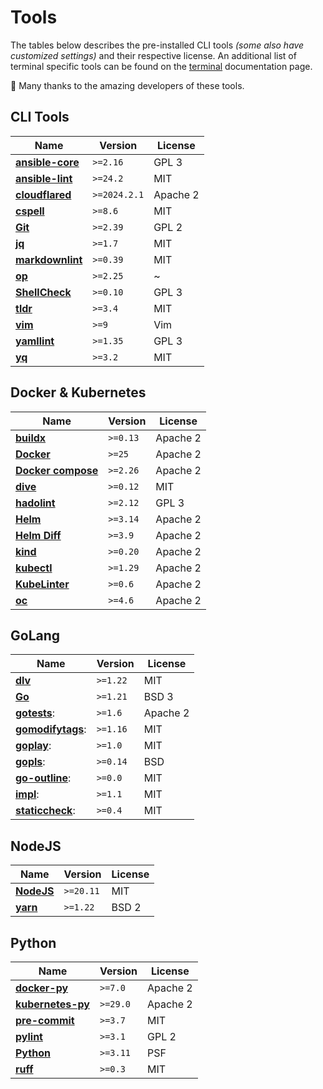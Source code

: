 # Tools

The tables below describes the pre-installed CLI tools
*(some also have customized settings)* and their respective license.
An additional list of terminal specific tools can be found on the
[terminal](/editor/terminal#licenses) documentation page.

👏 Many thanks to the amazing developers of these tools.

## CLI Tools

| Name                 | Version      | License  |
| -------------------- | ------------ | -------- |
| **[ansible-core][]** | `>=2.16`     | GPL 3    |
| **[ansible-lint][]** | `>=24.2`     | MIT      |
| **[cloudflared][]**  | `>=2024.2.1` | Apache 2 |
| **[cspell][]**       | `>=8.6`      | MIT      |
| **[Git][]**          | `>=2.39`     | GPL 2    |
| **[jq][]**           | `>=1.7`      | MIT      |
| **[markdownlint][]** | `>=0.39`     | MIT      |
| **[op][]**           | `>=2.25`     | ~        |
| **[ShellCheck][]**   | `>=0.10`     | GPL 3    |
| **[tldr][]**         | `>=3.4`      | MIT      |
| **[vim][]**          | `>=9`        | Vim      |
| **[yamllint][]**     | `>=1.35`     | GPL 3    |
| **[yq][]**           | `>=3.2`      | MIT      |

## Docker & Kubernetes

| Name                   | Version  | License  |
| ---------------------- | -------- | -------- |
| **[buildx][]**         | `>=0.13` | Apache 2 |
| **[Docker][]**         | `>=25`   | Apache 2 |
| **[Docker compose][]** | `>=2.26` | Apache 2 |
| **[dive][]**           | `>=0.12` | MIT      |
| **[hadolint][]**       | `>=2.12` | GPL 3    |
| **[Helm][]**           | `>=3.14` | Apache 2 |
| **[Helm Diff][]**      | `>=3.9`  | Apache 2 |
| **[kind][]**           | `>=0.20` | Apache 2 |
| **[kubectl][]**        | `>=1.29` | Apache 2 |
| **[KubeLinter][]**     | `>=0.6`  | Apache 2 |
| **[oc][]**             | `>=4.6`  | Apache 2 |

## GoLang

| Name                  | Version  | License  |
| --------------------- | -------- | -------- |
| **[dlv][]**           | `>=1.22` | MIT      |
| **[Go][]**            | `>=1.21` | BSD 3    |
| **[gotests][]**:      | `>=1.6`  | Apache 2 |
| **[gomodifytags][]**: | `>=1.16` | MIT      |
| **[goplay][]**:       | `>=1.0`  | MIT      |
| **[gopls][]**:        | `>=0.14` | BSD      |
| **[go-outline][]**:   | `>=0.0`  | MIT      |
| **[impl][]**:         | `>=1.1`  | MIT      |
| **[staticcheck][]**:  | `>=0.4`  | MIT      |

## NodeJS

| Name           | Version   | License |
| -------------- | --------- | ------- |
| **[NodeJS][]** | `>=20.11` | MIT     |
| **[yarn][]**   | `>=1.22`  | BSD 2   |

## Python

| Name                  | Version  | License  |
| --------------------- | -------- | -------- |
| **[docker-py][]**     | `>=7.0`  | Apache 2 |
| **[kubernetes-py][]** | `>=29.0` | Apache 2 |
| **[pre-commit][]**    | `>=3.7`  | MIT      |
| **[pylint][]**        | `>=3.1`  | GPL 2    |
| **[Python][]**        | `>=3.11` | PSF      |
| **[ruff][]**          | `>=0.3`  | MIT      |

[ansible-core]: https://github.com/ansible/ansible
[ansible-lint]: https://github.com/ansible-community/ansible-lint
[buildx]: https://github.com/docker/buildx
[cloudflared]: https://github.com/cloudflare/cloudflared
[cspell]: https://github.com/streetsidesoftware/cspell
[dive]: https://github.com/wagoodman/dive
[dlv]: https://github.com/go-delve/delve/cmd/dlv
[Docker]: https://docs.docker.com/engine
[Docker compose]: https://github.com/docker/compose
[docker-py]: https://github.com/docker/docker-py
[Git]: https://git-scm.com/about/free-and-open-source
[Go]: https://github.com/golang/go
[gotests]: https://github.com/cweill/gotests/gotests
[gomodifytags]: https://github.com/fatih/gomodifytags
[goplay]: https://github.com/haya14busa/goplay/cmd/goplay
[gopls]: https://github.com/golang/tools
[go-outline]: https://github.com/ramya-rao-a/go-outline
[hadolint]: https://github.com/hadolint/hadolint
[Helm]: https://github.com/helm/helm
[Helm Diff]: https://github.com/databus23/helm-diff
[impl]: https://github.com/josharian/impl
[kind]: https://github.com/kubernetes-sigs/kind
[kubectl]: https://github.com/kubernetes/kubectl
[KubeLinter]: https://github.com/stackrox/kube-linter
[kubernetes-py]: https://github.com/kubernetes-client/python
[jq]: https://jqlang.github.io/jq
[markdownlint]: https://github.com/igorshubovych/markdownlint-cli
[NodeJS]: https://github.com/nodejs/node
[oc]: https://github.com/openshift/oc
[op]: https://developer.1password.com/docs/cli
[pre-commit]: https://github.com/pre-commit/pre-commit
[pylint]: https://github.com/PyCQA/pylint
[Python]: https://python.org
[ruff]: https://github.com/charliermarsh/ruff
[ShellCheck]: https://github.com/koalaman/shellcheck
[staticcheck]: https://github.com/dominikh/go-tools
[tldr]: https://github.com/tldr-pages/tldr-node-client
[vim]: https://github.com/vim/vim
[yamllint]: https://github.com/adrienverge/yamllint
[yarn]: https://github.com/yarnpkg/yarn
[yq]: https://github.com/kislyuk/yq
